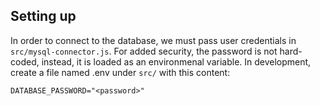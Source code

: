 ## Setting up

In order to connect to the database, we must pass user credentials in `src/mysql-connector.js`. For added security, the password is not hard-coded, instead, it is loaded as an environmenal variable. In development, create a file named .env under `src/` with this content:

```
DATABASE_PASSWORD="<password>"
```
